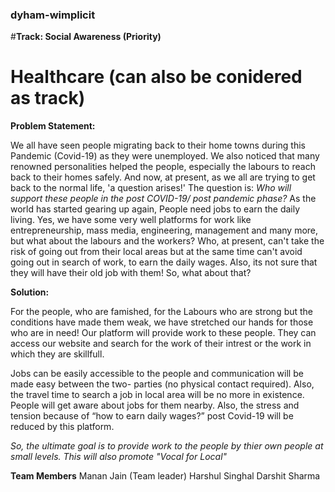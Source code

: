 ### **dyham-wimplicit**

#**Track: Social Awareness (Priority)**
#         **Healthcare (can also be conidered as track)**

**Problem Statement:**

We all have seen people migrating back to their home towns during this Pandemic (Covid-19) as they were unemployed. 
We also noticed that many renowned personalities helped the people, especially the labours to reach back to their homes safely. 
And now, at present, as we all are trying to get back to the normal life, 'a question arises!' 
The question is: *Who will support these people in the post COVID-19/ post pandemic phase?*
As the world has started gearing up again, People need jobs to earn the daily living. 
Yes, we have some very well platforms for work like entrepreneurship, mass media, engineering, management and many more, but what about the labours and the workers? Who, at present, can't take the risk of going out from their local areas but at the same time can't avoid going out in search of work, to earn the daily wages. Also, its not sure that they will have their old job with them! So, what about that?

**Solution:**

For the people, who are famished, for the Labours who are strong but the conditions have made them weak, we have stretched our hands for those who are in need!
Our platform will provide work to these people. They can access our website and search for the work of their intrest or the work in which they are skillfull. 

Jobs can be easily accessible to the people and communication will be made easy between the two- parties (no physical contact required). Also, the travel time to search a job in local area will be no more in existence. People will get aware about jobs for them nearby. Also, the stress and tension because of “how to earn daily wages?” post Covid-19 will be reduced by this platform. 

*So, the ultimate goal is to provide work to the people by thier own people at small levels. This will also promote "Vocal for Local"*


**Team Members**
Manan Jain (Team leader)
Harshul Singhal
Darshit Sharma
